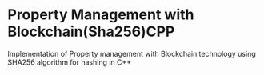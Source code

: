 # Property Management with Blockchain(Sha256)CPP
 Implementation of Property management with Blockchain technology using SHA256 algorithm for hashing in C++
